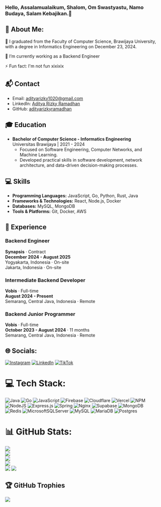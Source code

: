 ### Hello, Assalamualaikum, Shalom, Om Swastyastu, Namo Budaya, Salam Kebajikan.👋


## 💫 About Me:

🔭 I graduated from the Faculty of Computer Science, Brawijaya University, with a degree in Informatics Engineering on December 23, 2024.

🌱 I’m currently working as a Backend Engineer

⚡ Fun fact: I'm not fun xixixix

## 📬 Contact
- Email: adityarizky1020@gmail.com
- LinkedIn: [Aditya Rizky Ramadhan](https://www.linkedin.com/in/adityaariizkyy)
- GitHub: [adityarizkyramadhan](https://github.com/adityarizkyramadhan)

## 🎓 Education
- **Bachelor of Computer Science - Informatics Engineering**  
  Universitas Brawijaya | 2021 - 2024  
  - Focused on Software Engineering, Computer Networks, and Machine Learning.
  - Developed practical skills in software development, network architecture, and data-driven decision-making processes.

## 💻 Skills
- **Programming Languages:** JavaScript, Go, Python, Rust, Java
- **Frameworks & Technologies:** React, Node.js, Docker
- **Databases:** MySQL, MongoDB
- **Tools & Platforms:** Git, Docker, AWS

## 💼 Experience

### Backend Engineer
**Synapsis** · Contract  <br>
**December 2024 - August 2025** <br>
Yogyakarta, Indonesia · On-site  <br>
Jakarta, Indonesia · On-site  <br>

### Intermediate Backend Developer
**Vobis** · Full-time <br>
**August 2024 - Present**  <br>
Semarang, Central Java, Indonesia · Remote<br>  

### Backend Junior Programmer
**Vobis** · Full-time <br>
**October 2023 - August 2024** · 11 months<br>
Semarang, Central Java, Indonesia · Remote<br>

## 🌐 Socials:
[![Instagram](https://img.shields.io/badge/Instagram-%23E4405F.svg?logo=Instagram&logoColor=white)](https://instagram.com/adityaariizkyy) [![LinkedIn](https://img.shields.io/badge/LinkedIn-%230077B5.svg?logo=linkedin&logoColor=white)](https://linkedin.com/in/adityaariizkyy) [![TikTok](https://img.shields.io/badge/TikTok-%23000000.svg?logo=TikTok&logoColor=white)](https://tiktok.com/@internalservererror.500) 

# 💻 Tech Stack:
![Java](https://img.shields.io/badge/java-%23ED8B00.svg?style=for-the-badge&logo=java&logoColor=white) ![Go](https://img.shields.io/badge/go-%2300ADD8.svg?style=for-the-badge&logo=go&logoColor=white) ![JavaScript](https://img.shields.io/badge/javascript-%23323330.svg?style=for-the-badge&logo=javascript&logoColor=%23F7DF1E) ![Firebase](https://img.shields.io/badge/firebase-%23039BE5.svg?style=for-the-badge&logo=firebase) ![Cloudflare](https://img.shields.io/badge/Cloudflare-F38020?style=for-the-badge&logo=Cloudflare&logoColor=white) ![Vercel](https://img.shields.io/badge/vercel-%23000000.svg?style=for-the-badge&logo=vercel&logoColor=white) ![NPM](https://img.shields.io/badge/NPM-%23000000.svg?style=for-the-badge&logo=npm&logoColor=white) ![NodeJS](https://img.shields.io/badge/node.js-6DA55F?style=for-the-badge&logo=node.js&logoColor=white) ![Express.js](https://img.shields.io/badge/express.js-%23404d59.svg?style=for-the-badge&logo=express&logoColor=%2361DAFB) ![Spring](https://img.shields.io/badge/spring-%236DB33F.svg?style=for-the-badge&logo=spring&logoColor=white) ![Nginx](https://img.shields.io/badge/nginx-%23009639.svg?style=for-the-badge&logo=nginx&logoColor=white) 	![Supabase](https://img.shields.io/badge/Supabase-3ECF8E?style=for-the-badge&logo=supabase&logoColor=white) ![MongoDB](https://img.shields.io/badge/MongoDB-%234ea94b.svg?style=for-the-badge&logo=mongodb&logoColor=white) ![Redis](https://img.shields.io/badge/redis-%23DD0031.svg?style=for-the-badge&logo=redis&logoColor=white) ![MicrosoftSQLServer](https://img.shields.io/badge/Microsoft%20SQL%20Sever-CC2927?style=for-the-badge&logo=microsoft%20sql%20server&logoColor=white) ![MySQL](https://img.shields.io/badge/mysql-%2300f.svg?style=for-the-badge&logo=mysql&logoColor=white) ![MariaDB](https://img.shields.io/badge/MariaDB-003545?style=for-the-badge&logo=mariadb&logoColor=white) ![Postgres](https://img.shields.io/badge/postgres-%23316192.svg?style=for-the-badge&logo=postgresql&logoColor=white)
# 📊 GitHub Stats:
![](https://github-readme-stats.vercel.app/api?username=adityarizkyramadhan&show_icons=true&locale=en)<br/>
![](https://github-profile-summary-cards.vercel.app/api/cards/profile-details?username=adityarizkyramadhan&theme=dark)<br/>
![](https://github-readme-streak-stats.herokuapp.com/?user=adityarizkyramadhan&theme=dark&hide_border=false)<br/>
![](https://github-readme-stats.vercel.app/api/top-langs/?username=adityarizkyramadhan&langs_count=10&layout=compact)<br/>
![](https://github-profile-summary-cards.vercel.app/api/cards/productive-time?username=adityarizkyramadhan&theme=dark&utcOffset=7)
![]("https://wakatime.com/share/@018e4ca0-f008-400e-b508-7dd7a2c2fda9/1ece550d-4985-4075-92d1-747f249b4c90.svg")
## 🏆 GitHub Trophies
![](https://github-profile-trophy.vercel.app/?username=adityarizkyramadhan&theme=radical&no-frame=false&no-bg=true&margin-w=4)
